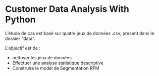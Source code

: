 ﻿# Customer Data Analysis With Python

L’étude de cas est basé sur quatre jeux de données .csv, present dans le dossier "data". 

L'objectif est de :
- nettoyer les jeux de données
- Effectuer une analyse statistique descriptive
- Construire le model de Segmentation RFM
